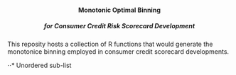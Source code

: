 #### <p align="center"> Monotonic Optimal Binning </p>
##### <p align="center">  for Consumer Credit Risk Scorecard Development </p>

This reposity hosts a collection of R functions that would generate the monotonice binning employed in consumer credit scorecard developments. 

⋅⋅* Unordered sub-list
